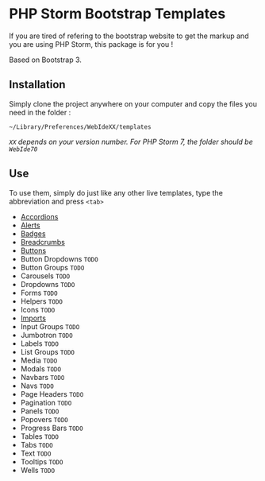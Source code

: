 PHP Storm Bootstrap Templates
=============================

If you are tired of refering to the bootstrap website to get the markup and you are using PHP Storm, this package is for you !

Based on Bootstrap 3.

## Installation

Simply clone the project anywhere on your computer and copy the files you need in the folder : 

`~/Library/Preferences/WebIdeXX/templates`

*`XX` depends on your version number.  For PHP Storm 7, the folder should be `WebIde70`*

## Use
To use them, simply do just like any other live templates, type the abbreviation and press `<tab>`

- [Accordions](docs/Accordions.md)
- [Alerts](docs/Alerts.md)
- [Badges](docs/Badges.md)
- [Breadcrumbs](docs/Breadcrumbs.md)
- [Buttons](docs/Buttons.md)
- Button Dropdowns `TODO`
- Button Groups `TODO`
- Carousels `TODO`
- Dropdowns `TODO`
- Forms `TODO`
- Helpers `TODO`
- Icons `TODO`
- [Imports](docs/Imports.md)
- Input Groups `TODO`
- Jumbotron `TODO`
- Labels `TODO`
- List Groups `TODO`
- Media `TODO`
- Modals `TODO`
- Navbars `TODO`
- Navs `TODO`
- Page Headers `TODO`
- Pagination `TODO`
- Panels `TODO`
- Popovers `TODO`
- Progress Bars `TODO`
- Tables `TODO`
- Tabs `TODO`
- Text `TODO`
- Tooltips `TODO`
- Wells `TODO`
